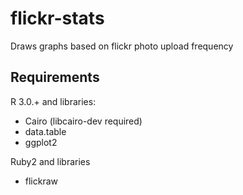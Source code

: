 # flickr-stats
Draws graphs based on flickr photo upload frequency

## Requirements

R 3.0.+ and libraries:
 * Cairo (libcairo-dev required)
 * data.table
 * ggplot2

Ruby2 and libraries
 * flickraw

